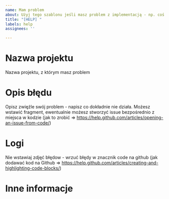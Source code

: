 ```yaml
---
name: Mam problem
about: Użyj tego szablonu jeśli masz problem z implementacją - np. coś nie działa
title: "[HELP] "
labels: help
assignees: ''

---
```


# Nazwa projektu
Nazwa projektu, z którym masz problem

# Opis błędu
Opisz zwięźle swój problem - napisz co dokładnie nie działa. Możesz wstawić fragment, ewentualnie możesz stworzyć issue bezpośrednio z miejsca w kodzie (jak to zrobić => https://help.github.com/articles/opening-an-issue-from-code/)

# Logi
Nie wstawiaj zdjęć błędow - wrzuć błędy w znacznik code na github (jak dodawać kod na Github => https://help.github.com/articles/creating-and-highlighting-code-blocks/)

# Inne informacje
